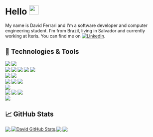 # Hello <img src="https://raw.githubusercontent.com/MartinHeinz/MartinHeinz/master/wave.gif" width="30px">

My name is David Ferrari and I'm a software developer and computer engineering student. I'm from Brazil, living in Salvador and currently working at Iteris. You can find me on [![LinkedIn][2.2]][2].

## 🔧 Technologies & Tools
![](https://img.shields.io/badge/OS-Ubuntu-informational?style=flat&logo=ubuntu&logoColor=white&color=2bbc8a)
![](https://img.shields.io/badge/OS-MacOS-informational?style=flat&logo=macos&logoColor=white&color=2bbc8a)\
![](https://img.shields.io/badge/Code-CSharp-informational?style=flat&logo=csharp&logoColor=white&color=2bbc8a)
![](https://img.shields.io/badge/Code-Python-informational?style=flat&logo=python&logoColor=white&color=2bbc8a)
![](https://img.shields.io/badge/Code-Rust-informational?style=flat&logo=rust&logoColor=white&color=2bbc8a)
![](https://img.shields.io/badge/Code-JavaScript-informational?style=flat&logo=javascript&logoColor=white&color=2bbc8a)
![](https://img.shields.io/badge/Code-LaTex-informational?style=flat&logo=latex&logoColor=white&color=2bbc8a)\
![](https://img.shields.io/badge/Library-React-informational?style=flat&logo=react&logoColor=white&color=2bbc8a)
![](https://img.shields.io/badge/Framework-.NET-informational?style=flat&logo=.net&logoColor=white&color=2bbc8a)\
![](https://img.shields.io/badge/DataBase-OracleSQL-informational?style=flat&logo=oracle&logoColor=white&color=2bbc8a)
![](https://img.shields.io/badge/DataBase-PostgreSQL-informational?style=flat&logo=postgresql&logoColor=white&color=2bbc8a)
![](https://img.shields.io/badge/DataBase-Redis-informational?style=flat&logo=redis&logoColor=white&color=2bbc8a)\
![](https://img.shields.io/badge/Message-RabbitMQ-informational?style=flat&logo=rabbitmq&logoColor=white&color=2bbc8a)\
![](https://img.shields.io/badge/Tools-Docker-informational?style=flat&logo=docker&logoColor=white&color=2bbc8a)
![](https://img.shields.io/badge/Tools-Kibana-informational?style=flat&logo=kibana&logoColor=white&color=2bbc8a)
![](https://img.shields.io/badge/Tools-Postman-informational?style=flat&logo=postman&logoColor=white&color=2bbc8a)\
![](https://img.shields.io/badge/Editor-Nvim-informational?style=flat&logo=neovim&logoColor=white&color=2bbc8a)

## &#x1f4c8; GitHub Stats

<a href="https://github.com/redfoggg/redfoggg">
  <img align="center" src="https://github-readme-stats.vercel.app/api/top-langs/?username=redfoggg&hide=java,html,tex&title_color=ffffff&text_color=c9cacc&icon_color=2bbc8a&bg_color=1d1f21&langs_count=3" />
</a>

<a href="https://github.com/redfoggg/redfoggg">
  <img align="center" src="https://github-readme-stats.vercel.app/api?username=redfoggg&show_icons=true&line_height=27&count_private=true&title_color=ffffff&text_color=c9cacc&icon_color=2bbc8a&bg_color=1d1f21" alt="David GitHub Stats" />
</a>

<a href="https://github.com/redfoggg/python-project-blueprint">
  <img align="center" src="https://github-readme-stats.vercel.app/api/pin/?username=redfoggg&repo=UnBank&title_color=ffffff&text_color=c9cacc&icon_color=2bbc8a&bg_color=1d1f21" />
</a>

<a href="https://github.com/redfoggg/go-project-blueprint">
  <img align="center" src="https://github-readme-stats.vercel.app/api/pin/?username=redfoggg&repo=FlaskSocketIO-React-Boilerplate&title_color=ffffff&text_color=c9cacc&icon_color=2bbc8a&bg_color=1d1f21" />
</a>

<!-- links to social media icons -->

<!-- icons with padding -->

[1.1]: http://i.imgur.com/0o48UoR.png (github icon with padding)

<!-- icons without padding -->

[1.2]: http://i.imgur.com/9I6NRUm.png (github icon without padding)
[2.2]: https://raw.githubusercontent.com/MartinHeinz/MartinHeinz/master/linkedin-3-16.png (LinkedIn icon without padding)


<!-- links to your social media accounts -->

[1]: https://github.com/redfoggg
[2]: https://www.linkedin.com/in/davidferrari13/


<!-- Resources -->
<!-- Icons: https://simpleicons.org/ -->
<!-- GitHub Stats: https://github.com/anuraghazra/github-readme-stats -->
<!-- Emojis: https://emojipedia.org/emoji/ -->
<!-- HTML Emojis: https://www.fileformat.info/index.htm -->
<!-- Shields: https://shields.io/ -->
<!-- Awesome GitHub Profile README: https://github.com/abhisheknaiidu/awesome-github-profile-readme -->

